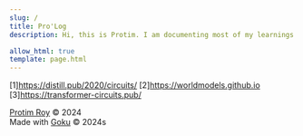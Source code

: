 ```yaml
---
slug: /
title: Pro'Log
description: Hi, this is Protim. I am documenting most of my learnings in the field of Computer Science here. We are working with the thread style of blogs introduced by Distill.pub[1] and OpenAI. As well as the single webpage per research project executed by David Ha/Hardmaru[2] and Anthropic[3].

allow_html: true
template: page.html
---
```






[1]https://distill.pub/2020/circuits/
[2]https://worldmodels.github.io
[3]https://transformer-circuits.pub/


<a href=https://protimroy.github.io>Protim Roy</a> &copy; 2024<br>
Made with <a href=https://github.com/sea-grass/goku>Goku</a> &copy; 2024s